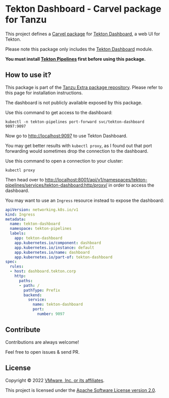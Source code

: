 # Tekton Dashboard - Carvel package for Tanzu

This project defines a [Carvel package](https://carvel.dev/kapp-controller/docs/latest/packaging/)
for [Tekton Dashboard](https://tekton.dev/docs/dashboard), a web UI for Tekton.

Please note this package only includes the [Tekton Dashboard](https://github.com/tektoncd/dashboard) module.

**You must install [Tekton Pipelines](https://github.com/tektoncd/pipeline) first before using this package.**

## How to use it?

This package is part of the
[Tanzu Extra package repository](https://github.com/alexandreroman/tanzu-extra-repo).
Please refer to this page for installation instructions.

The dashboard is not publicly available exposed by this package.

Use this command to get access to the dashboard:

```shell
kubectl -n tekton-pipelines port-forward svc/tekton-dashboard 9097:9097
```

Now go to <http://localhost:9097> to use Tekton Dashboard.

You may get better results with `kubectl proxy`,
as I found out that port forwarding would sometimes drop the connection to the dashboard.

Use this command to open a connection to your cluster:

```shell
kubectl proxy
```

Then head over to
<http://localhost:8001/api/v1/namespaces/tekton-pipelines/services/tekton-dashboard:http/proxy/>
in order to access the dashboard.

You may want to use an `Ingress` resource instead to expose the dashboard:

```yaml
apiVersion: networking.k8s.io/v1
kind: Ingress
metadata:
  name: tekton-dashboard
  namespace: tekton-pipelines
  labels:
    app: tekton-dashboard
    app.kubernetes.io/component: dashboard
    app.kubernetes.io/instance: default
    app.kubernetes.io/name: dashboard
    app.kubernetes.io/part-of: tekton-dashboard
spec:
  rules:
  - host: dashboard.tekton.corp
    http:
      paths:
      - path: /
        pathType: Prefix
        backend:
          service:
            name: tekton-dashboard
            port:
              number: 9097
```

## Contribute

Contributions are always welcome!

Feel free to open issues & send PR.

## License

Copyright &copy; 2022 [VMware, Inc. or its affiliates](https://vmware.com).

This project is licensed under the [Apache Software License version 2.0](https://www.apache.org/licenses/LICENSE-2.0).

